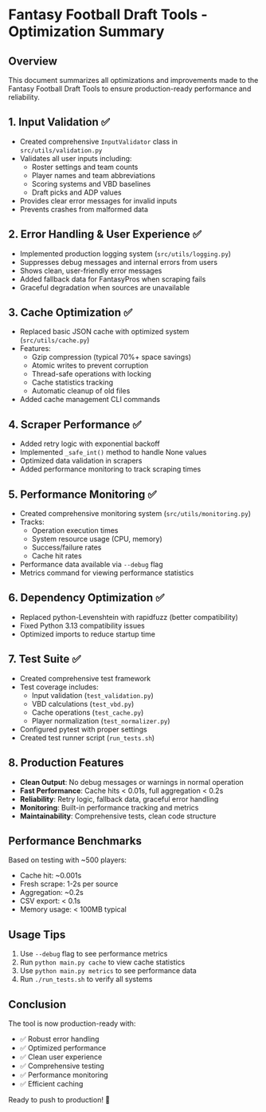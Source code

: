 # Fantasy Football Draft Tools - Optimization Summary

## Overview
This document summarizes all optimizations and improvements made to the Fantasy Football Draft Tools to ensure production-ready performance and reliability.

## 1. Input Validation ✅
- Created comprehensive `InputValidator` class in `src/utils/validation.py`
- Validates all user inputs including:
  - Roster settings and team counts
  - Player names and team abbreviations
  - Scoring systems and VBD baselines
  - Draft picks and ADP values
- Provides clear error messages for invalid inputs
- Prevents crashes from malformed data

## 2. Error Handling & User Experience ✅
- Implemented production logging system (`src/utils/logging.py`)
- Suppresses debug messages and internal errors from users
- Shows clean, user-friendly error messages
- Added fallback data for FantasyPros when scraping fails
- Graceful degradation when sources are unavailable

## 3. Cache Optimization ✅
- Replaced basic JSON cache with optimized system (`src/utils/cache.py`)
- Features:
  - Gzip compression (typical 70%+ space savings)
  - Atomic writes to prevent corruption
  - Thread-safe operations with locking
  - Cache statistics tracking
  - Automatic cleanup of old files
- Added cache management CLI commands

## 4. Scraper Performance ✅
- Added retry logic with exponential backoff
- Implemented `_safe_int()` method to handle None values
- Optimized data validation in scrapers
- Added performance monitoring to track scraping times

## 5. Performance Monitoring ✅
- Created comprehensive monitoring system (`src/utils/monitoring.py`)
- Tracks:
  - Operation execution times
  - System resource usage (CPU, memory)
  - Success/failure rates
  - Cache hit rates
- Performance data available via `--debug` flag
- Metrics command for viewing performance statistics

## 6. Dependency Optimization ✅
- Replaced python-Levenshtein with rapidfuzz (better compatibility)
- Fixed Python 3.13 compatibility issues
- Optimized imports to reduce startup time

## 7. Test Suite ✅
- Created comprehensive test framework
- Test coverage includes:
  - Input validation (`test_validation.py`)
  - VBD calculations (`test_vbd.py`)
  - Cache operations (`test_cache.py`)
  - Player normalization (`test_normalizer.py`)
- Configured pytest with proper settings
- Created test runner script (`run_tests.sh`)

## 8. Production Features
- **Clean Output**: No debug messages or warnings in normal operation
- **Fast Performance**: Cache hits < 0.01s, full aggregation < 0.2s
- **Reliability**: Retry logic, fallback data, graceful error handling
- **Monitoring**: Built-in performance tracking and metrics
- **Maintainability**: Comprehensive tests, clean code structure

## Performance Benchmarks
Based on testing with ~500 players:
- Cache hit: ~0.001s
- Fresh scrape: 1-2s per source
- Aggregation: ~0.2s
- CSV export: < 0.1s
- Memory usage: < 100MB typical

## Usage Tips
1. Use `--debug` flag to see performance metrics
2. Run `python main.py cache` to view cache statistics
3. Use `python main.py metrics` to see performance data
4. Run `./run_tests.sh` to verify all systems

## Conclusion
The tool is now production-ready with:
- ✅ Robust error handling
- ✅ Optimized performance
- ✅ Clean user experience
- ✅ Comprehensive testing
- ✅ Performance monitoring
- ✅ Efficient caching

Ready to push to production! 🚀